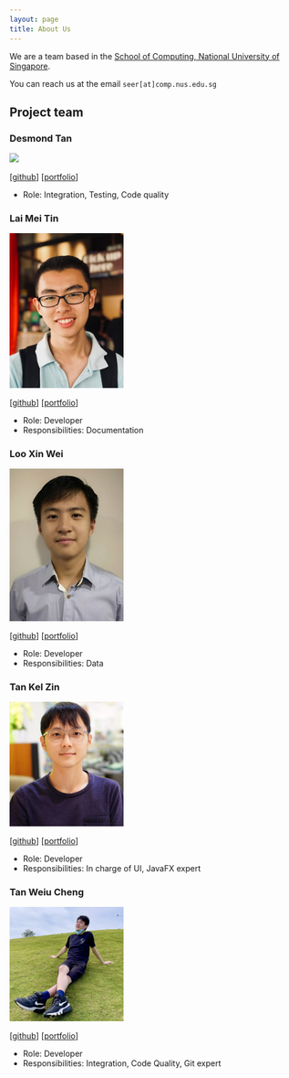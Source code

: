 ```yaml
---
layout: page
title: About Us
---
```


We are a team based in the [School of Computing, National University of Singapore](http://www.comp.nus.edu.sg).

You can reach us at the email `seer[at]comp.nus.edu.sg`

## Project team

### Desmond Tan

<img src="images/mazx4960.png" width="200px">

[[github](https://github.com/mazx4960)]
[[portfolio](team/mazx4960.md)]

* Role: Integration, Testing, Code quality

### Lai Mei Tin

<img src="images/1001mei.png" width="200px">

[[github](http://github.com/1001mei)]
[[portfolio](team/1001mei.md)]

* Role: Developer
* Responsibilities: Documentation

### Loo Xin Wei

<img src="images/redpelican2108.png" width="200px">

[[github](http://github.com/redpelican2108)] [[portfolio](team/redpelican2108.md)]

* Role: Developer
* Responsibilities: Data

### Tan Kel Zin

<img src="images/mechfrog88.png" width="200px">

[[github](http://github.com/mechfrog88)]
[[portfolio](team/mechfrog88.md)]

* Role: Developer
* Responsibilities: In charge of UI, JavaFX expert

### Tan Weiu Cheng

<img src="images/davidtan0527.png" width="200px">

[[github](http://github.com/DavidTan0527)]
[[portfolio](team/davidtan0527.md)]

* Role: Developer
* Responsibilities: Integration, Code Quality, Git expert
